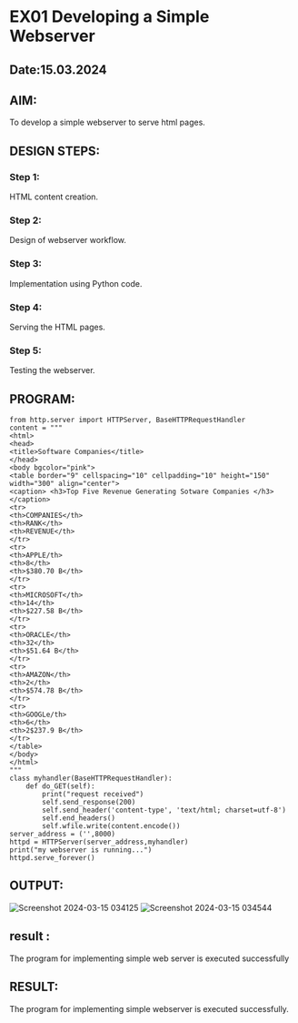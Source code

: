 # EX01 Developing a Simple Webserver
## Date:15.03.2024

## AIM:
To develop a simple webserver to serve html pages.

## DESIGN STEPS:
### Step 1: 
HTML content creation.

### Step 2:
Design of webserver workflow.

### Step 3:
Implementation using Python code.

### Step 4:
Serving the HTML pages.

### Step 5:
Testing the webserver.

## PROGRAM:
```
from http.server import HTTPServer, BaseHTTPRequestHandler
content = """
<html>
<head>
<title>Software Companies</title>
</head>
<body bgcolor="pink">
<table border="9" cellspacing="10" cellpadding="10" height="150" width="300" align="center">
<caption> <h3>Top Five Revenue Generating Sotware Companies </h3></caption>
<tr>
<th>COMPANIES</th>
<th>RANK</th>
<th>REVENUE</th>
</tr>
<tr>
<th>APPLE/th>
<th>8</th>
<th>$380.70 B</th>
</tr>
<tr>
<th>MICROSOFT</th>
<th>14</th>
<th>$227.58 B</th>
</tr>
<tr>
<th>ORACLE</th>
<th>32</th>
<th>$51.64 B</th>
</tr>
<tr>
<th>AMAZON</th>
<th>2</th>
<th>$574.78 B</th>
</tr>
<tr>
<th>GOOGLe/th>
<th>6</th>
<th>2$237.9 B</th>
</tr>
</table>
</body>
</html>
"""
class myhandler(BaseHTTPRequestHandler):
    def do_GET(self):
        print("request received")
        self.send_response(200)
        self.send_header('content-type', 'text/html; charset=utf-8')
        self.end_headers()
        self.wfile.write(content.encode())
server_address = ('',8000)
httpd = HTTPServer(server_address,myhandler)
print("my webserver is running...")
httpd.serve_forever()
```

## OUTPUT:
![Screenshot 2024-03-15 034125](https://github.com/ajinajoshpin/simplewebserver/assets/148514578/1e894221-99f5-4be0-b22a-9a25c5b82763)
![Screenshot 2024-03-15 034544](https://github.com/ajinajoshpin/simplewebserver/assets/148514578/d4f8cf6f-437c-40c9-85a9-b0b20aa44d02)

## result :
The program for implementing simple web server is executed successfully


## RESULT:
The program for implementing simple webserver is executed successfully.

